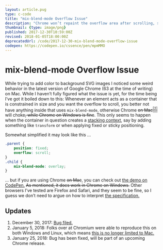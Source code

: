 ```yaml
---
layout: article.pug
type: c-code
title: "mix-blend-mode Overflow Issue"
description: "Chrome won’t repaint the overflow area after scrolling, so you end up with cut-off text."
thumbnail: {type: image/png}
published: 2017-12-30T10:59:00Z
revised: 2018-01-05T18:00:00Z
deprecatedUrl: /code/2017-12-30-mix-blend-mode-overflow-issue
codepen: https://codepen.io/cssence/pen/mpmMMO
---
```


# mix-blend-mode Overflow Issue

While trying to add color to background SVG images I noticed some weird behavior in the latest version of Google Chrome (63 at the time of writing) on Mac. While I haven’t fully figured what the issue is yet, for the time being I’ve got it boiled down to this: Whenever an element acts as a container that is constrained in size and you want the overflow to scroll, you better not have anything inside that uses `mix-blend-mode`, otherwise Chrome ~~on Mac~~<ins><sup><a href="#update-2">[2]</a></sup></ins> will choke~~, while Chrome on Windows is fine~~. This only seems to happen when the container in question creates a [stacking context](https://developer.mozilla.org/en-US/docs/Web/CSS/CSS_Positioning/Understanding_z_index/The_stacking_context), say by adding something like `transform` or when applying fixed or sticky positioning.

Somewhat simplified it may look like this …

```css
.parent {
	position: fixed;
	overflow: scroll;
}
.child {
	mix-blend-mode: overlay;
}
```

… but if you are using Chrome ~~on Mac~~, you can check out [the demo on CodePen.](https://codepen.io/cssence/pen/mpmMMO) ~~As mentioned, it does work in Chrome on Windows.~~ Other browsers I’ve tested are Firefox and Safari, and they seem to be fine, so I guess we don’t need to argue on how to interpret [the specification.](https://www.w3.org/TR/compositing-1/#propdef-mix-blend-mode)

## Updates

1. <time id="update-1" class="update" datetime="2017-12-30">December 30, 2017:</time> [Bug filed.](https://bugs.chromium.org/p/chromium/issues/detail?id=798148)
2. <time id="update-2" class="update" datetime="2018-01-05">January 5, 2018:</time> Folks over at Chromium were able to reproduce this on both Windows and Linux, which means [this is no longer limited to Mac.](https://bugs.chromium.org/p/chromium/issues/detail?id=798148#c3)
3. <time id="update-3" class="update" datetime="2018-01-25">January 25, 2018:</time> Bug has been fixed, will be part of an upcoming Chrome release.
